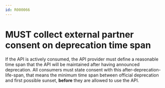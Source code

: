 ```yaml
---
id: R000066
---
```


# MUST collect external partner consent on deprecation time span

If the API is actively consumed, the API provider must define a reasonable time span that the API will be maintained after having announced deprecation.
All consumers must state consent with this after-deprecation-life-span, that means the minimum time span between official deprecation and first possible sunset, **before** they are allowed to use the API.
